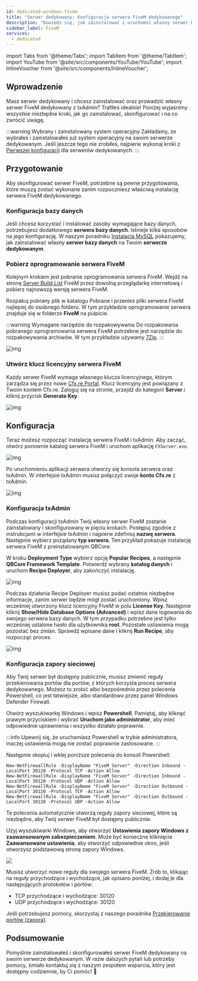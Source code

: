 ```yaml
---
id: dedicated-windows-fivem
title: "Serwer dedykowany: Konfiguracja serwera FiveM dedykowanego"
description: "Dowiedz się, jak zainstalować i uruchomić własny serwer FiveM dedykowany z txAdmin dla płynnej rozgrywki multiplayer → Sprawdź teraz"
sidebar_label: FiveM
services:
  - dedicated
---
```


import Tabs from '@theme/Tabs';
import TabItem from '@theme/TabItem';
import YouTube from '@site/src/components/YouTube/YouTube';
import InlineVoucher from '@site/src/components/InlineVoucher';




## Wprowadzenie

Masz serwer dedykowany i chcesz zainstalować oraz prowadzić własny serwer FiveM dedykowany z txAdmin? Trafiłeś idealnie! Poniżej wyjaśnimy wszystkie niezbędne kroki, jak go zainstalować, skonfigurować i na co zwrócić uwagę.



:::warning  Wybrany i zainstalowany system operacyjny
Zakładamy, że wybrałeś i zainstalowałeś już system operacyjny na swoim serwerze dedykowanym. Jeśli jeszcze tego nie zrobiłeś, najpierw wykonaj kroki z [Pierwszej konfiguracji](dedicated-setup.md) dla serwerów dedykowanych.
:::



## Przygotowanie

Aby skonfigurować serwer FiveM, potrzebne są pewne przygotowania, które muszą zostać wykonane zanim rozpoczniesz właściwą instalację serwera FiveM dedykowanego.



### Konfiguracja bazy danych

Jeśli chcesz korzystać i instalować zasoby wymagające bazy danych, potrzebujesz dodatkowego **serwera bazy danych**. Istnieje kilka sposobów na jego konfigurację. W naszym poradniku [Instalacja MySQL](dedicated-windows-installmysql.md) pokazujemy, jak zainstalować własny **serwer bazy danych** na Twoim **serwerze dedykowanym**.



### Pobierz oprogramowanie serwera FiveM

Kolejnym krokiem jest pobranie oprogramowania serwera FiveM. Wejdź na stronę [Server Build List](https://runtime.fivem.net/artifacts/fivem/build_server_windows/master/) FiveM przez dowolną przeglądarkę internetową i pobierz najnowszą wersję serwera FiveM.

Rozpakuj pobrany plik w katalogu Pobrane i przenieś pliki serwera FiveM najlepiej do osobnego folderu. W tym przykładzie oprogramowanie serwera znajduje się w folderze **FiveM** na pulpicie.

:::warning Wymagane narzędzie do rozpakowywania
Do rozpakowania pobranego oprogramowania serwera FiveM potrzebne jest narzędzie do rozpakowywania archiwów. W tym przykładzie używamy [7Zip](https://7-zip.com/).
:::

![img](https://screensaver01.zap-hosting.com/index.php/s/B9Qs9raB3fRZjJ4/download)



### Utwórz klucz licencyjny serwera FiveM

Każdy serwer FiveM wymaga własnego klucza licencyjnego, którym zarządza się przez nowe [Cfx.re Portal](http://portal.cfx.re/). Klucz licencyjny jest powiązany z Twoim kontem Cfx.re. Zaloguj się na stronie, przejdź do kategorii **Server** i kliknij przycisk **Generate Key**.

![img](https://screensaver01.zap-hosting.com/index.php/s/X6kHcs6o2dcFJqw/preview)



## Konfiguracja

Teraz możesz rozpocząć instalację serwera FiveM i txAdmin. Aby zacząć, otwórz ponownie katalog serwera FiveM i uruchom aplikację `FXServer.exe`.

![img](https://screensaver01.zap-hosting.com/index.php/s/aSEbx3LnJe2rZpd/download)


Po uruchomieniu aplikacji serwera otworzy się konsola serwera oraz txAdmin. W interfejsie txAdmin musisz połączyć swoje **konto Cfx.re** z txAdmin.



![img](https://screensaver01.zap-hosting.com/index.php/s/EDcJWjKSrrwARTL/download)



### Konfiguracja txAdmin

Podczas konfiguracji txAdmin Twój własny serwer FiveM zostanie zainstalowany i skonfigurowany w pięciu krokach. Postępuj zgodnie z instrukcjami w interfejsie txAdmin i najpierw zdefiniuj **nazwę serwera**. Następnie wybierz pożądany **typ serwera**. Ten przykład pokazuje instalację serwera FiveM z preinstalowanym QBCore.

W kroku **Deployment Type** wybierz opcję **Popular Recipes**, a następnie **QBCore Framework Template**. Potwierdź wybrany **katalog danych** i uruchom **Recipe Deployer**, aby zakończyć instalację.

![img](https://screensaver01.zap-hosting.com/index.php/s/WACQEdocRxNrRrk/download)

Podczas działania Recipe Deployer musisz podać ostatnie niezbędne informacje, zanim serwer będzie mógł zostać uruchomiony. Wpisz wcześniej utworzony klucz licencyjny FiveM w polu **License Key**. Następnie kliknij **Show/Hide Database Options (Advanced)** i wpisz dane logowania do swojego serwera bazy danych. W tym przypadku potrzebne jest tylko wcześniej ustalone hasło dla użytkownika **root**. Pozostałe ustawienia mogą pozostać bez zmian. Sprawdź wpisane dane i kliknij **Run Recipe**, aby rozpocząć proces.

![img](https://screensaver01.zap-hosting.com/index.php/s/QPyEctyQbp3kCxa/download)


### Konfiguracja zapory sieciowej
Aby Twój serwer był dostępny publicznie, musisz zmienić reguły przekierowania portów dla portów, z których korzysta proces serwera dedykowanego. Możesz to zrobić albo bezpośrednio przez polecenia Powershell, co jest łatwiejsze, albo standardowo przez panel Windows Defender Firewall.

<Tabs>
<TabItem value="powershell" label="Przez Powershell" default>

Otwórz wyszukiwarkę Windows i wpisz **Powershell**. Pamiętaj, aby kliknąć prawym przyciskiem i wybrać **Uruchom jako administrator**, aby mieć odpowiednie uprawnienia i wszystko działało poprawnie.

:::info
Upewnij się, że uruchamiasz Powershell w trybie administratora, inaczej ustawienia mogą nie zostać poprawnie zastosowane.
:::

Następnie skopiuj i wklej poniższe polecenia do konsoli Powershell:
```
New-NetFirewallRule -DisplayName "FiveM Server" -Direction Inbound -LocalPort 30120 -Protocol TCP -Action Allow
New-NetFirewallRule -DisplayName "FiveM Server" -Direction Inbound -LocalPort 30120 -Protocol UDP -Action Allow
New-NetFirewallRule -DisplayName "FiveM Server" -Direction Outbound -LocalPort 30120 -Protocol TCP -Action Allow
New-NetFirewallRule -DisplayName "FiveM Server" -Direction Outbound -LocalPort 30120 -Protocol UDP -Action Allow
```

Te polecenia automatycznie utworzą reguły zapory sieciowej, które są niezbędne, aby Twój serwer FiveM był dostępny publicznie.

</TabItem>

<TabItem value="windefender" label="Przez Windows Defender">

Użyj wyszukiwarki Windows, aby otworzyć **Ustawienia zapory Windows z zaawansowanym zabezpieczeniem**. Może być konieczne kliknięcie **Zaawansowane ustawienia**, aby otworzyć odpowiednie okno, jeśli otworzysz podstawową stronę zapory Windows.

![](https://github.com/zaphosting/docs/assets/42719082/5fb9f943-7e51-4d8f-9df4-2f5ff60857d3)

Musisz utworzyć nowe reguły dla swojego serwera FiveM. Zrób to, klikając na reguły przychodzące i wychodzące, jak opisano poniżej, i dodaj je dla następujących protokołów i portów:
- TCP przychodzące i wychodzące: 30120
- UDP przychodzące i wychodzące: 30120

Jeśli potrzebujesz pomocy, skorzystaj z naszego poradnika [Przekierowanie portów (zapora)](vserver-windows-port.md).

</TabItem>
</Tabs>

## Podsumowanie

Pomyślnie zainstalowałeś i skonfigurowałeś serwer FiveM dedykowany na swoim serwerze dedykowanym. W razie dalszych pytań lub potrzeby pomocy, śmiało kontaktuj się z naszym zespołem wsparcia, który jest dostępny codziennie, by Ci pomóc! 🙂


<InlineVoucher />